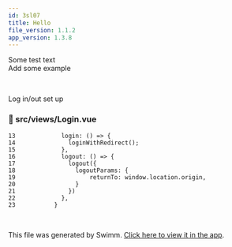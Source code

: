 ```yaml
---
id: 3sl07
title: Hello
file_version: 1.1.2
app_version: 1.3.8
---
```


Some test text<br/>
Add some example<br/>

<br/>

Log in/out set up
<!-- NOTE-swimm-snippet: the lines below link your snippet to Swimm -->
### 📄 src/views/Login.vue
```vue
13             login: () => {
14               loginWithRedirect();
15             },
16             logout: () => {
17               logout({
18                 logoutParams: {
19                     returnTo: window.location.origin,
20                 }
21               })
22             },
23           }
```

<br/>

This file was generated by Swimm. [Click here to view it in the app](https://app.swimm.io/repos/Z2l0aHViJTNBJTNBbnVjbGVhci1yZWFjdG9yJTNBJTNBUm9ib1JvYm8xMg==/docs/3sl07).
